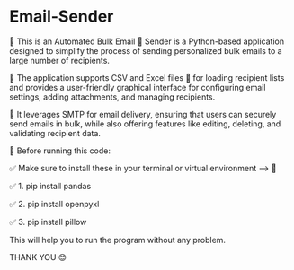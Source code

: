 # Email-Sender
🔴 This is an Automated Bulk Email 📧 Sender is a Python-based application designed to simplify the process of sending personalized bulk emails to a large number of recipients. 

🔴 The application supports CSV and Excel files 📂 for loading recipient lists and provides a user-friendly graphical interface for configuring email settings, adding attachments, and managing recipients. 

🔴 It leverages SMTP for email delivery, ensuring that users can securely send emails in bulk, while also offering features like editing, deleting, and validating recipient data.

🔴 Before running this code:

✅ Make sure to install these in your terminal or virtual environment --> 📂

✅ 1. pip install pandas

✅ 2. pip install openpyxl

✅ 3. pip install pillow

This will help you to run the program without any problem. 

THANK YOU 😊

